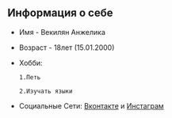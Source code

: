 ## Информация о себе
* Имя - Векилян Анжелика
 - Возраст - 18лет (15.01.2000)
 + Хобби: 
 
       1.Петь

       2.Изучать языки
+ Социальные Сети: [Вконтакте](https://vk.com/yaplachy) и [Инстаграм](https://www.instagram.com/likavekilyan/)

